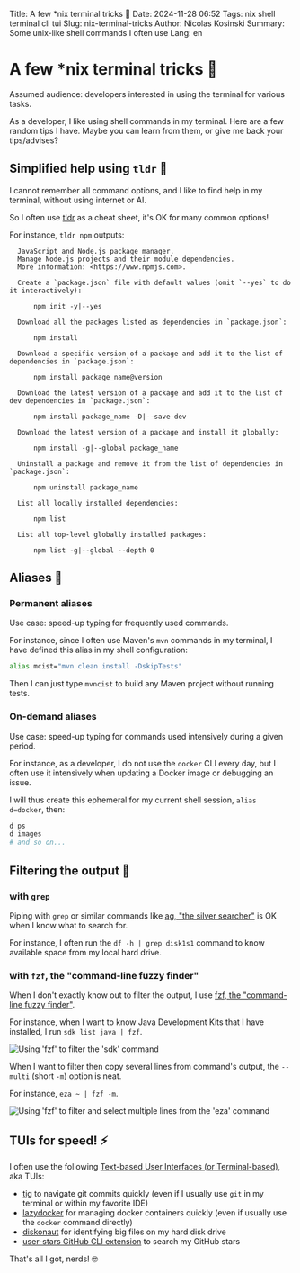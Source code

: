 Title: A few *nix terminal tricks 🧙
Date: 2024-11-28 06:52
Tags: nix shell terminal cli tui
Slug: nix-terminal-tricks
Author: Nicolas Kosinski
Summary: Some unix-like shell commands I often use
Lang: en
# A few *nix terminal tricks 🧙

Assumed audience: developers interested in using the terminal for various tasks.

As a developer, I like using shell commands in my terminal. Here are a few random tips I have. Maybe you can learn from them, or give me back your tips/advises?

## Simplified help using `tldr` 📝

I cannot remember all command options, and I like to find help in my terminal, without using internet or AI.

So I often use [tldr](https://tldr.sh) as a cheat sheet, it's OK for many common options!

For instance, `tldr npm` outputs:

```
  JavaScript and Node.js package manager.
  Manage Node.js projects and their module dependencies.
  More information: <https://www.npmjs.com>.

  Create a `package.json` file with default values (omit `--yes` to do it interactively):

      npm init -y|--yes

  Download all the packages listed as dependencies in `package.json`:

      npm install

  Download a specific version of a package and add it to the list of dependencies in `package.json`:

      npm install package_name@version

  Download the latest version of a package and add it to the list of dev dependencies in `package.json`:

      npm install package_name -D|--save-dev

  Download the latest version of a package and install it globally:

      npm install -g|--global package_name

  Uninstall a package and remove it from the list of dependencies in `package.json`:

      npm uninstall package_name

  List all locally installed dependencies:

      npm list

  List all top-level globally installed packages:

      npm list -g|--global --depth 0
```

## Aliases 📛

### Permanent aliases

Use case: speed-up typing for frequently used commands.

For instance, since I often use Maven's `mvn` commands in my terminal, I have defined this alias in my shell configuration:
```sh
alias mcist="mvn clean install -DskipTests"          
```
Then I can just type `mvncist` to build any Maven project without running tests.

### On-demand aliases

Use case: speed-up typing for commands used intensively during a given period.

For instance, as a developer, I do not use the `docker` CLI every day, but I often use it intensively when updating a Docker image or debugging an issue.

I will thus create this ephemeral for my current shell session, `alias d=docker`, then:

```sh
d ps
d images
# and so on...
```

## Filtering the output 🔎

### with `grep`

Piping with `grep` or similar commands like [ag, "the silver searcher"](https://github.com/ggreer/the_silver_searcher) is OK when I know what to search for.

For instance, I often run the `df -h | grep disk1s1` command to know available space from my local hard drive.

### with `fzf`, the "command-line fuzzy finder"

When I don't exactly know out to filter the output, I use [fzf, the "command-line fuzzy finder"](https://junegunn.github.io/fzf/). 

For instance, when I want to know Java Development Kits that I have installed, I run `sdk list java | fzf`.

![Using 'fzf' to filter the 'sdk' command](images/nix-terminal-tricks-fzf-sdk.gif")

When I want to filter then copy several lines from command's output, the `--multi` (short `-m`) option is neat.

For instance, `eza ~ | fzf -m`.

![Using 'fzf' to filter and select multiple lines from the 'eza' command](images/nix-terminal-tricks-fzf-m-eza.gif")


## TUIs for speed! ⚡️

I often use the following [Text-based User Interfaces (or Terminal-based)](https://en.wikipedia.org/wiki/Text-based_user_interface), aka TUIs:
- [tig](https://jonas.github.io/tig/) to navigate git commits quickly (even if I usually use `git` in my terminal or within my favorite IDE)
- [lazydocker](https://github.com/jesseduffield/lazydocker) for managing docker containers quickly (even if usually use the `docker` command directly)
- [diskonaut](https://github.com/imsnif/diskonaut) for identifying big files on my hard disk drive
- [user-stars GitHub CLI extension]([url](https://github.com/korosuke613/gh-user-stars?tab=readme-ov-file)) to search my GitHub stars

That's all I got, nerds! 🤓

